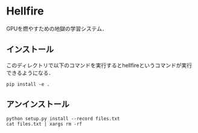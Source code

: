 # Hellfire

GPUを燃やすための地獄の学習システム．


## インストール
このディレクトリで以下のコマンドを実行するとhellfireというコマンドが実行できるようになる．
```
pip install -e .
```

## アンインストール
```
python setup.py install --record files.txt
cat files.txt | xargs rm -rf
```